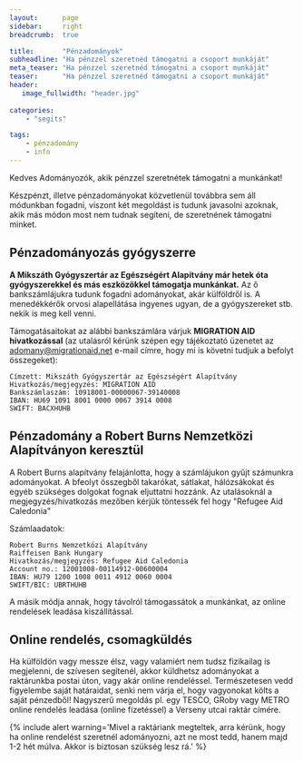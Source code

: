```yaml
---
layout:      page
sidebar:     right
breadcrumb:  true

title:       "Pénzadományok"
subheadline: "Ha pénzzel szeretnéd támogatni a csoport munkáját"
meta_teaser: "Ha pénzzel szeretnéd támogatni a csoport munkáját"
teaser:      "Ha pénzzel szeretnéd támogatni a csoport munkáját"
header:
   image_fullwidth: "header.jpg"
   
categories:
    - "segits"

tags:
    - pénzadomány
    - info
---
```


Kedves Adományozók, akik pénzzel szeretnétek támogatni a munkánkat!

Készpénzt, illetve pénzadományokat közvetlenül továbbra sem áll módunkban fogadni, viszont két megoldást is tudunk javasolni azoknak, akik más módon most nem tudnak segíteni, de szeretnének támogatni minket.

## Pénzadományozás gyógyszerre 

**A Mikszáth Gyógyszertár az Egészségért Alapítvány már hetek óta gyógyszerekkel és más eszközökkel támogatja munkánkat.** Az ő bankszámlájukra tudunk fogadni adományokat, akár külföldről is. A menedékkérők orvosi alapellátása ingyenes ugyan, de a gyógyszereket stb. nekik is meg kell venni. 

Támogatásaitokat az alábbi bankszámlára várjuk **MIGRATION AID hivatkozással** (az utalásról kérünk szépen egy tájékoztató üzenetet az adomany@migrationaid.net e-mail címre, hogy mi is követni tudjuk a befolyt összegeket): 

	Címzett: Mikszáth Gyógyszertár az Egészségért Alapítvány
	Hivatkozás/megjegyzés: MIGRATION AID 
	Bankszámlaszám: 10918001-00000067-39140008 
	IBAN: HU69 1091 8001 0000 0067 3914 0008 
	SWIFT: BACXHUHB 

## Pénzadomány a Robert Burns Nemzetközi Alapítványon keresztül
A Robert Burns alapítvány felajánlotta, hogy a számlájukon gyűjt számunkra adományokat. A bfeolyt összegből takarókat, sátlakat, hálózsákokat és egyéb szükséges dolgokat fognak eljuttatni hozzánk. Az utalásoknál a megjegyzés/hivatkozás mezőben kérjük töntessék fel hogy "Refugee Aid Caledonia"

Számlaadatok:

	Robert Burns Nemzetközi Alapítvány
	Raiffeisen Bank Hungary
	Hivatkozás/megjegyzés: Refugee Aid Caledonia
	Account no.: 12001008-00114912-00600004
	IBAN: HU79 1200 1008 0011 4912 0060 0004
	SWIFT/BIC: UBRTHUHB
	

A másik módja annak, hogy távolról támogassátok a munkánkat, az online rendelések leadása kiszállítással. 

## **Online rendelés, csomagküldés**

Ha külföldön vagy messze élsz, vagy valamiért nem tudsz fizikailag is megjelenni, de szívesen segítenél, akkor küldhetsz adományokat a raktárunkba postai úton, vagy akár online rendeléssel. Természetesen vedd figyelembe saját határaidat, senki nem várja el, hogy vagyonokat költs a saját pénzedből!
Nagyszerű megoldás pl. egy TESCO, GRoby vagy METRO online rendelés leadása (online fizetéssel) a Verseny utcai raktár címére.

{% include alert warning='Mivel a raktáriank megteltek, arra kérünk, hogy ha online rendelést szeretnél adományozni, azt ne most tedd, hanem majd 1-2 hét múlva. Akkor is biztosan szükség lesz rá.'  %}

